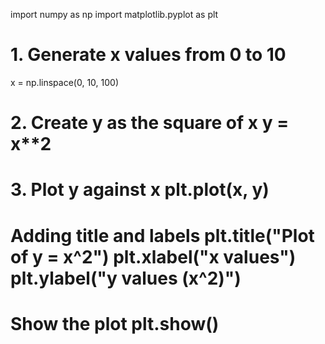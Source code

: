 import numpy as np
import matplotlib.pyplot as plt

# 1. Generate x values from 0 to 10
x = np.linspace(0, 10, 100)

# 2. Create y as the square of x y = x**2

# 3. Plot y against x plt.plot(x, y)

# Adding title and labels plt.title("Plot of y = x^2") plt.xlabel("x values") plt.ylabel("y values (x^2)")

# Show the plot plt.show()
